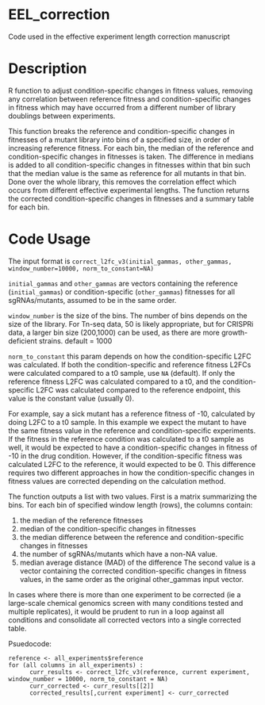 # EEL_correction
Code used in the effective experiment length correction manuscript

# Description 
R function to adjust condition-specific changes in fitness values, removing any correlation between reference fitness and condition-specific changes in fitness which may have occurred from a different number of library doublings between experiments.

This function breaks the reference and condition-specific changes in fitnesses of a mutant library into bins of a specified size, in order of increasing reference fitness. For each bin, the median of the reference and condition-specific changes in fitnesses is taken. The difference in medians is added to all condition-specific changes in fitnesses within that bin such that the median value is the same as reference for all mutants in that bin. Done over the whole library, this removes the correlation effect which occurs from different effective experimental lengths. The function returns the corrected condition-specific changes in fitnesses and a summary table for each bin.

# Code Usage
The input format is ```correct_l2fc_v3(initial_gammas, other_gammas, window_number=10000, norm_to_constant=NA)```

```initial_gammas``` and ```other_gammas``` are vectors containing the reference (```initial_gammas```) or condition-specific (```other_gammas```) fitnesses for all sgRNAs/mutants, assumed to be in the same order.

```window_number``` is the size of the bins. The number of bins depends on the size of the library. For Tn-seq data, 50 is likely appropriate, but for CRISPRi data, a larger bin size (200,1000) can be used, as there are more growth-deficient strains. default = 1000

```norm_to_constant``` this param depends on how the condition-specific L2FC was calculated. If both the condition-specific and reference fitness L2FCs were calculated compared to a t0 sample, use ```NA``` (default). If only the reference fitness L2FC was calculated compared to a t0, and the condition-specific L2FC was calculated compared to the reference endpoint, this value is the constant value (usually 0). 

For example, say a sick mutant has a reference fitness of -10, calculated by doing L2FC to a t0 sample. In this example we expect the mutant to have the same fitness value in the reference and condition-specific experiments. If the fitness in the reference condition was calculated to a t0 sample as well, it would be expected to have a condition-specific changes in fitness of -10 in the drug condition. However, if the condition-specific fitness was calculated L2FC to the reference, it would expected to be 0. This difference requires two different approaches in how the condition-specific changes in fitness values are corrected depending on the calculation method.

The function outputs a list with two values. First is a matrix summarizing the bins. Tor each bin of specified window length (rows), the columns contain:
1. the median of the reference fitnesses 
2. median of the condition-specific changes in fitnesses
3. the median difference between the reference and condition-specific changes in fitnesses 
4. the number of sgRNAs/mutants which have a non-NA value.
5. median average distance (MAD) of the difference
The second value is a vector containing the corrected condition-specific changes in fitness values, in the same order as the original other_gammas input vector.

In cases where there is more than one experiment to be corrected (ie a large-scale chemical genomics screen with many conditions tested and multiple replicates), it would be prudent to run in a loop against all conditions and consolidate all corrected vectors into a single corrected table.

Psuedocode:
```all_experiments <- read.csv("allexperimentsfitnesses.csv") 
reference <- all_experiments$reference
for (all columns in all_experiments) :
      curr_results <- correct_l2fc_v3(reference, current experiment, window_number = 10000, norm_to_constant = NA)
      curr_corrected <- curr_results[[2]]
      corrected_results[,current experiment] <- curr_corrected

